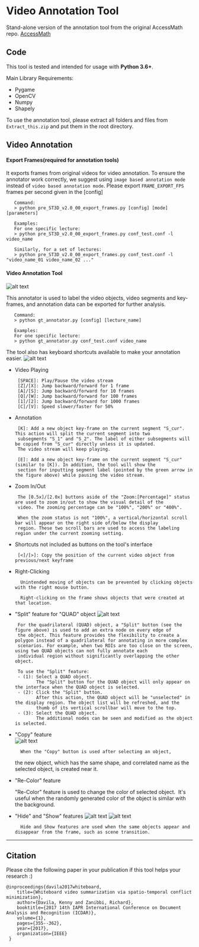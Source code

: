 # Video Annotation Tool
Stand-alone version of the annotation tool from the original AccessMath repo. [AccessMath](https://github.com/adaniefei/AccessMath_Pose.git)

## Code
This tool is tested and intended for usage with **Python 3.6+**.

Main Library Requirements:
 - Pygame
 - OpenCV
 - Numpy 
 - Shapely

To use the annotation tool, please extract all folders and files from `Extract_this.zip` and put them in the root directory.

## Video Annotation
#### Export Frames(required for annotation tools)
It exports frames from original videos for video annotation. To ensure the annotator work correctly, we suggest using `image based annotation mode` instead of `video based annotation mode`. Please export `FRAME_EXPORT_FPS` frames per second given in the [config] 

       Command: 
       > python pre_ST3D_v2.0_00_export_frames.py [config] [mode] [parameters]  

       Examples:
       For one specific lecture:
       > python pre_ST3D_v2.0_00_export_frames.py conf_test.conf -l video_name

       Similarly, for a set of lectures: 
       > python pre_ST3D_v2.0_00_export_frames.py conf_test.conf -l "video_name_01 video_name_02 ..."

#### Video Annotation Tool
![alt text](https://github.com/adaniefei/Other/blob/images/img_gt_annotator_v2.png?raw=true "gt_annotator")

This annotator is used to label the video objects, video segments and key-frames, and annotation data can be exported for further analysis. 

       Command:
       > python gt_annotator.py [config] [lecture_name]

       Examples:
       For one specific lecture:
       > python gt_annotator.py conf_test.conf video_name

The tool also has keyboard shortcuts available to make your annotation easier.
![alt text](https://github.com/adaniefei/Other/blob/images/img_gt_annotator_shortcuts_v2.png?raw=true "shortcuts")
       
- Video Playing 
       
       [SPACE]: Play/Pause the video stream
       [Z]/[X]: Jump backward/forward for 1 frame
       [A]/[S]: Jump backward/forward for 10 frames
       [Q]/[W]: Jump backward/forward for 100 frames
       [1]/[2]: Jump backward/forward for 1000 frames
       [C]/[V]: Speed slower/faster for 50%
       
- Annotation
       
       [K]: Add a new object key-frame on the current segment "S_cur". This action will split the current segment into two
       subsegments "S_1" and "S_2". The label of either subsegments will be copied from "S_cur" directly unless it is updated. 
       The video stream will keep playing.  
       
       [E]: Add a new object key-frame on the current segment "S_cur" (similar to [K]). In addition, the tool will show the 
       section for inputting segment label (pointed by the green arrow in the figure above) while pausing the video stream. 

- Zoom In/Out

       The [0.5x]/[2.0x] buttons aside of the "Zoom:[Percentage]" status are used to zoom in/out to show the visual detail of the 
       video. The zooming percentage can be "100%", "200%" or "400%". 
       
       When the zoom status is not "100%", a vertical/horizontal scroll bar will appear on the right side of/below the display 
       region. These two scroll bars are used to access the labeling region under the current zooming setting.
       
- Shortcuts not included as buttons on the tool's interface
       
       [<]/[>]: Copy the position of the current video object from previous/next keyframe
       
- Right-Clicking
		
		Unintended moving of objects can be prevented by clicking objects with the right mouse button. 
		
		Right-clicking on the frame shows objects that were created at that location. 
	   
- "Split" feature for "QUAD" object
![alt text](https://github.com/adaniefei/Other/blob/images/Quad_split.png?raw=true "split-quad")
       
       For the quadrilateral (QUAD) object, a "Split" button (see the figure above) is used to add an extra node on every edge of 
       the object. This feature provides the flexibility to create a polygon instead of a quadrilateral for annotating in more complex
       scenarios. For example, when two ROIs are too close on the screen, using two QUAD objects can not fully annotate each 
       individual region without significantly overlapping the other object.
       
       To use the "Split" feature:
       - (1): Select a QUAD object. 
              The "Split" button for the QUAD object will only appear on the interface when the QUAD object is selected.
       - (2): Click the "Split" button.
              After this action, the QUAD object will be "unselected" in the display region. The object list will be refreshed, and the 
              thumb of its vertical scrollbar will move to the top.
       - (3): Select the QUAD object.
              The additional nodes can be seen and modified as the object is selected.
          
- "Copy" feature        
 ![alt text](https://github.com/duswl9801/LectureMath_docs/blob/main/img/copy_btn.png?raw=true "copy")

        When the "Copy" button is used after selecting an object,
  	the new object, which has the same shape, and correlated name as the selected object, is created near it. 
	
- "Re-Color" feature

	"Re-Color" feature is used to change the color of selected object. 
	It's useful when the randomly generated color of the object is similar with the background.	
	
- "Hide" and "Show" features
![alt text](https://github.com/duswl9801/LectureMath_docs/blob/76142732d43d3f2c2089a942261585549dc7e29f/img/hide_btn.png?raw=true "hide")
![alt text](https://github.com/duswl9801/LectureMath_docs/blob/76142732d43d3f2c2089a942261585549dc7e29f/img/show_btn.png?raw=true "show")

        Hide and Show features are used when the same objects appear and disappear from the frame, such as scene transition.

------

## Citation
Please cite the following paper in your publication if this tool helps your research :)

    @inproceedings{davila2017whiteboard,
        title={Whiteboard video summarization via spatio-temporal conflict minimization},
        author={Davila, Kenny and Zanibbi, Richard},
        booktitle={2017 14th IAPR International Conference on Document Analysis and Recognition (ICDAR)},
        volume={1},
        pages={355--362},
        year={2017},
        organization={IEEE}
     }
